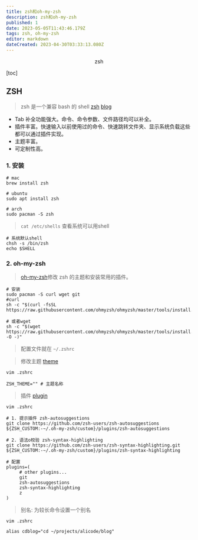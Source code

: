 ```yaml
---
title: zsh和oh-my-zsh
description: zsh和oh-my-zsh
published: 1
date: 2023-05-05T11:43:46.179Z
tags: zsh, oh-my-zsh
editor: markdown
dateCreated: 2023-04-30T03:33:13.080Z
---
```


<center>zsh</center>





[toc]





## ZSH

> zsh 是一个兼容 bash 的 shell [zsh](https://www.zsh.org/) [blog](https://zhuanlan.zhihu.com/p/441676276)

- Tab 补全功能强大。命令、命令参数、文件路径均可以补全。
- 插件丰富。快速输入以前使用过的命令、快速跳转文件夹、显示系统负载这些都可以通过插件实现。
- 主题丰富。
- 可定制性高。





### 1. 安装

```shell
# mac
brew install zsh

# ubuntu 
sudo apt install zsh

# arch 
sudo pacman -S zsh
```

> `cat /etc/shells` 查看系统可以用shell

```shell
# 系统默认shell
chsh -s /bin/zsh
echo $SHELL
```



### 2. oh-my-zsh

> [oh-my-zsh](https://ohmyz.sh/)修改 zsh 的主题和安装常用的插件。

```shell
# 安装
sudo pacman -S curl wget git
#curl 
sh -c "$(curl -fsSL https://raw.githubusercontent.com/ohmyzsh/ohmyzsh/master/tools/install.sh)"

# 或者wget
sh -c "$(wget https://raw.githubusercontent.com/ohmyzsh/ohmyzsh/master/tools/install.sh -O -)"
```

> 配置文件就在 `~/.zshrc`

> 修改主题 [theme](https://github.com/ohmyzsh/ohmyzsh/wiki/Themes)

```shell
vim .zshrc

ZSH_THEME="" # 主题名称
```

> 插件 [plugin](https://github.com/unixorn/awesome-zsh-plugins)

```shell
vim .zshrc

# 1. 提示插件 zsh-autosuggestions
git clone https://github.com/zsh-users/zsh-autosuggestions ${ZSH_CUSTOM:-~/.oh-my-zsh/custom}/plugins/zsh-autosuggestions

# 2. 语法o校验 zsh-syntax-highlighting
git clone https://github.com/zsh-users/zsh-syntax-highlighting.git ${ZSH_CUSTOM:-~/.oh-my-zsh/custom}/plugins/zsh-syntax-highlighting 

# 配置
plugins=(
     # other plugins...
     git
     zsh-autosuggestions
     zsh-syntax-highlighting
     z
)
```

> 别名: 为较长命令设置一个别名

```shell
vim .zshrc

alias cdblog="cd ~/projects/alicode/blog" 
```















